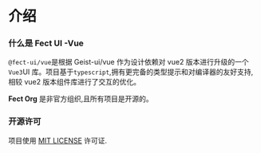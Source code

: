 # 介绍

### 什么是 Fect UI -Vue

`@fect-ui/vue`是根据<fe-link href="https://vue.geist-ui.dev/en-us/introduction" target="_blank">
<fe-code>Geist-ui/vue</fe-code>
</fe-link>作为设计依赖对 vue2 版本进行升级的一个`Vue3`UI 库。项目基于`typescript`,拥有更完备的类型提示和对编译器的友好支持,
相较 vue2 版本组件库进行了交互的优化。

**Fect Org** 是非官方组织,且所有项目是开源的。

<fe-logo />

### 开源许可

项目使用 [MIT LICENSE](https://github.com/fect-org/Yuki/blob/master/LICENSE) 许可证.
